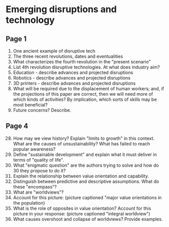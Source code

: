 # Emerging disruptions and technology

## Page 1

1. One ancient example of disruptive tech
2. The three recent revolutions, dates and eventualities
3. What characterizes the fourth revolution in the "present scenario"
4. List 4th revolution disruptive technologies. At what does industry aim?
5. Education - describe advances and projected disruptions
6. Robotics - describe advances and projected disruptions
7. 3D printers - describe advances and projected disruptions
8. What will be required due to the displacement of human workers; and, if the projections of this paper are correct, then we will need more of which kinds of activities? By implication, which sorts of skills may be most beneficial?
9. Future concerns? Describe.

## Page 4

28. How may we view history? Explain "limits to growth" in this context. What are the causes of unsustainability? What has failed to reach popular awareness?
29. Define "sustainable development" and explain what it must deliver in terms of "quality of life".
30. What "enigmatic question" are the authors trying to solve and how do 30 they propose to do it?
31. Explain the relationship between value orientation and capability.
32. Distinguish between predictive and descriptive assumptions. What do these "encompass"?
33. What are "worldviews"?
34. Account for this picture: (picture captioned "major value orientations in the population)
35. What is the role of opposites in value orientation? Account for this picture in your response: (picture captioned "integral worldview")
36. What causes overshoot and collapse of worldviews? Provide examples.
